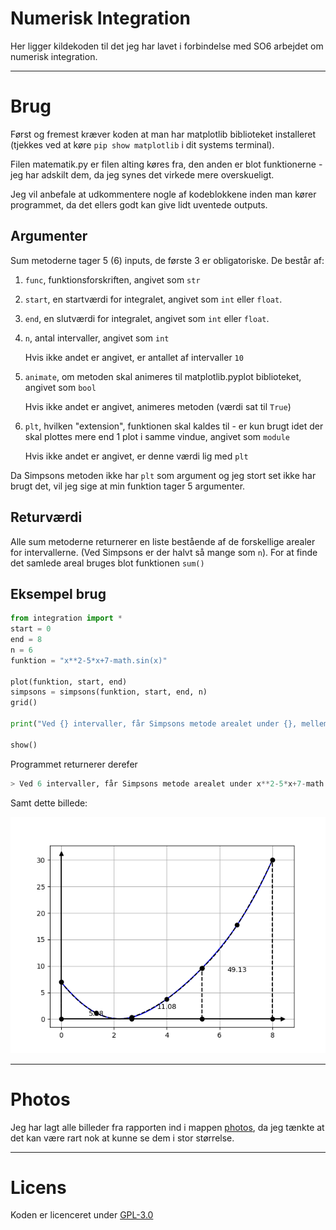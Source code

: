 # Numerisk Integration
Her ligger kildekoden til det jeg har lavet i forbindelse med SO6 arbejdet om numerisk integration.

___

# Brug
Først og fremest kræver koden at man har matplotlib biblioteket installeret (tjekkes ved at køre `pip show matplotlib` i dit systems terminal).

Filen matematik.py er filen alting køres fra, den anden er blot funktionerne - jeg har adskilt dem, da jeg synes det virkede mere overskueligt.

Jeg vil anbefale at udkommentere nogle af kodeblokkene inden man kører programmet, da det ellers godt kan give lidt uventede outputs.

## Argumenter
Sum metoderne tager 5 (6) inputs, de første 3 er obligatoriske. De består af:
1. `func`, funktionsforskriften, angivet som `str`
2. `start`, en startværdi for integralet, angivet som `int` eller `float`.
3. `end`, en slutværdi for integralet, angivet som `int` eller `float`.
4. `n`, antal intervaller, angivet som `int`

   Hvis ikke andet er angivet, er antallet af intervaller `10`
5. `animate`, om metoden skal animeres til matplotlib.pyplot biblioteket, angivet som `bool`

   Hvis ikke andet er angivet, animeres metoden (værdi sat til `True`)
6. `plt`, hvilken "extension", funktionen skal kaldes til - er kun brugt idet der skal plottes mere end 1 plot i samme vindue, angivet som `module`

   Hvis ikke andet er angivet, er denne værdi lig med `plt`
   
Da Simpsons metoden ikke har `plt` som argument og jeg stort set ikke har brugt det, vil jeg sige at min funktion tager 5 argumenter.

## Returværdi
Alle sum metoderne returnerer en liste bestående af de forskellige arealer for intervallerne. (Ved Simpsons er der halvt så mange som `n`).
For at finde det samlede areal bruges blot funktionen `sum()`


## Eksempel brug
```python
from integration import *
start = 0
end = 8
n = 6
funktion = "x**2-5*x+7-math.sin(x)"

plot(funktion, start, end)
simpsons = simpsons(funktion, start, end, n)
grid()

print("Ved {} intervaller, får Simpsons metode arealet under {}, mellem {} og {} til at være {}".format(n, funktion, start, end, sum(simpsons)))

show()
```
Programmet returnerer derefer
```python
> Ved 6 intervaller, får Simpsons metode arealet under x**2-5*x+7-math.sin(x), mellem 0 og 8 til at være 65.49582610521499
```
Samt dette billede:

![Billede af et retur eksempel](https://github.com/Tinggaard/numerical-integration/blob/master/retur%20eksempel.png "Retur eksempel")

___

# Photos
Jeg har lagt alle billeder fra rapporten ind i mappen [photos](/photos), da jeg tænkte at det kan være rart nok at kunne se dem i stor størrelse.
___


# Licens
Koden er licenceret under [GPL-3.0](/LICENSE)
